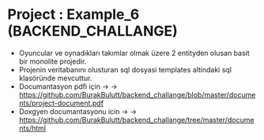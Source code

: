# Project : Example_6 (BACKEND_CHALLANGE)

* Oyuncular ve oynadıkları takımlar olmak üzere 2 entityden olusan basit bir monolite projedir.
* Projenin veritabanını olusturan sql dosyasi templates altindaki sql klasöründe mevcuttur.
* Documantasyon pdfi için -> -> https://github.com/BurakBulutt/backend_challange/blob/master/documents/project-document.pdf
* Doxgyen documantasyonu icin -> -> https://github.com/BurakBulutt/backend_challange/tree/master/documents/html

